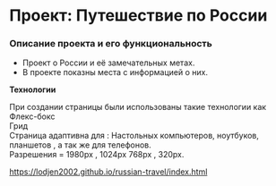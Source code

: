 # Проект: Путешествие по России

### Описание проекта и его функциональность
* Проект о России и её замечательных метах.
* В проекте показны места с информацией о них.


**Технологии**

При создании страницы были использованы такие технологии как  
Флекс-бокс    
Грид  
Страница адаптивна для : Настольных компьютеров, ноутбуков, планшетов , а так же
для телефонов.  
Разрешения = 1980px , 1024px 768px , 320px.  


https://lodjen2002.github.io/russian-travel/index.html

